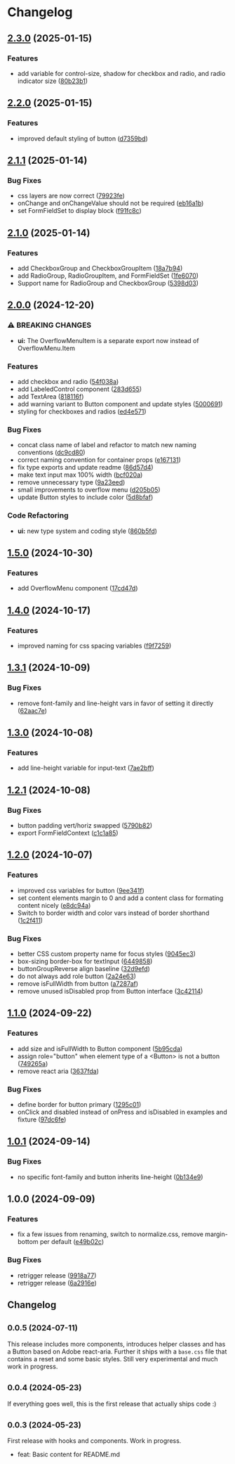 # Changelog

## [2.3.0](https://github.com/receter/sys42/compare/ui-v2.2.0...ui-v2.3.0) (2025-01-15)


### Features

* add variable for control-size, shadow for checkbox and radio, and radio indicator size ([80b23b1](https://github.com/receter/sys42/commit/80b23b1e7192954e83443db5153aee79972fec6c))

## [2.2.0](https://github.com/receter/sys42/compare/ui-v2.1.1...ui-v2.2.0) (2025-01-15)


### Features

* improved default styling of button ([d7359bd](https://github.com/receter/sys42/commit/d7359bdac706bded427d7504722b7706a42ccbaa))

## [2.1.1](https://github.com/receter/sys42/compare/ui-v2.1.0...ui-v2.1.1) (2025-01-14)


### Bug Fixes

* css layers are now correct ([79923fe](https://github.com/receter/sys42/commit/79923fe67067884ecfb51b3d7c7e5282d9cb0347))
* onChange and onChangeValue should not be required ([eb16a1b](https://github.com/receter/sys42/commit/eb16a1b3b7cbd1c0011d3706a8676a24bd33fad9))
* set FormFieldSet to display block ([f91fc8c](https://github.com/receter/sys42/commit/f91fc8c5c86f7e82c942e8421998cfc39e47cb2e))

## [2.1.0](https://github.com/receter/sys42/compare/ui-v2.0.0...ui-v2.1.0) (2025-01-14)


### Features

* add CheckboxGroup and CheckboxGroupItem ([18a7b94](https://github.com/receter/sys42/commit/18a7b943b86b1e6ac9df407d7080c29890af091e))
* add RadioGroup, RadioGroupItem, and FormFieldSet ([1fe6070](https://github.com/receter/sys42/commit/1fe607064ec2a7fbdd37f00577b644a45a2760e1))
* Support name for RadioGroup and CheckboxGroup ([5398d03](https://github.com/receter/sys42/commit/5398d0346d6625002aadb4219285c17f387ce0c1))

## [2.0.0](https://github.com/receter/sys42/compare/ui-v1.5.0...ui-v2.0.0) (2024-12-20)


### ⚠ BREAKING CHANGES

* **ui:** The OverflowMenuItem is a separate export now instead of OverflowMenu.Item

### Features

* add checkbox and radio ([54f038a](https://github.com/receter/sys42/commit/54f038a2e7fcacda5dcd9879b57f7bad2bcd4956))
* add LabeledControl component ([283d655](https://github.com/receter/sys42/commit/283d6552e6f16018867c545e250fd175c16b5fa2))
* add TextArea ([818116f](https://github.com/receter/sys42/commit/818116f79bd8e0b2ecd145b117394cd80fb6cc67))
* add warning variant to Button component and update styles ([5000691](https://github.com/receter/sys42/commit/5000691cdc7d719d72b7f80cffba86dcb6f4e4cc))
* styling for checkboxes and radios ([ed4e571](https://github.com/receter/sys42/commit/ed4e5719fbf16347f398c5a6a63c8ea7cf13f02f))


### Bug Fixes

* concat class name of label and refactor to match new naming conventions ([dc9cd80](https://github.com/receter/sys42/commit/dc9cd800736eb669b1f1c10da55c4bca7608334c))
* correct naming convention for container props ([e167131](https://github.com/receter/sys42/commit/e16713161a3f477669ec3812fba1e32d205e7b27))
* fix type exports and update readme ([86d57d4](https://github.com/receter/sys42/commit/86d57d4e358220c8eac0d60ac903faed3d1d4355))
* make text input max 100% width ([bcf020a](https://github.com/receter/sys42/commit/bcf020a81ad062604542596ae973bfa44e197e98))
* remove unnecessary type ([9a23eed](https://github.com/receter/sys42/commit/9a23eedd4719276a80da947c82eabb252989fa88))
* small improvements to overflow menu ([d205b05](https://github.com/receter/sys42/commit/d205b050c6380813318f8085a08f39a75cf7d3ff))
* update Button styles to include color ([5d8bfaf](https://github.com/receter/sys42/commit/5d8bfafaf41ccb3f2fcf3b4ce78aac35463eab33))


### Code Refactoring

* **ui:** new type system and coding style ([860b5fd](https://github.com/receter/sys42/commit/860b5fd469b9d64a0a3806991e81e14ce3d9edac))

## [1.5.0](https://github.com/receter/sys42/compare/ui-v1.4.0...ui-v1.5.0) (2024-10-30)


### Features

* add OverflowMenu component ([17cd47d](https://github.com/receter/sys42/commit/17cd47d75a616f897423432d1fe1d54d4846e891))

## [1.4.0](https://github.com/receter/sys42/compare/ui-v1.3.1...ui-v1.4.0) (2024-10-17)


### Features

* improved naming for css spacing variables ([f9f7259](https://github.com/receter/sys42/commit/f9f72596edf8505a0980499c56d5288a90130b45))

## [1.3.1](https://github.com/receter/sys42/compare/ui-v1.3.0...ui-v1.3.1) (2024-10-09)


### Bug Fixes

* remove font-family and line-height vars in favor of setting it directly ([62aac7e](https://github.com/receter/sys42/commit/62aac7e8d978185f12bca38cf619af5cd3c57f2c))

## [1.3.0](https://github.com/receter/sys42/compare/ui-v1.2.1...ui-v1.3.0) (2024-10-08)


### Features

* add line-height variable for input-text ([7ae2bff](https://github.com/receter/sys42/commit/7ae2bff4a6d12fef1fbbb9629d9a5815c5a99815))

## [1.2.1](https://github.com/receter/sys42/compare/ui-v1.2.0...ui-v1.2.1) (2024-10-08)


### Bug Fixes

* button padding vert/horiz swapped ([5790b82](https://github.com/receter/sys42/commit/5790b822d0bcf2ce6872f646a5626f70ac551e62))
* export FormFieldContext ([c1c1a85](https://github.com/receter/sys42/commit/c1c1a85c19249f381d154df743cf9957cbe51799))

## [1.2.0](https://github.com/receter/sys42/compare/ui-v1.1.0...ui-v1.2.0) (2024-10-07)


### Features

* improved css variables for button ([9ee341f](https://github.com/receter/sys42/commit/9ee341f438ae2afad9ba3697a6b7f53db99e2f9d))
* set content elements margin to 0 and add a content class for formating content nicely ([e8dc94a](https://github.com/receter/sys42/commit/e8dc94a9f2a9224ce9336698b38f3b9a16565501))
* Switch to border width and color vars instead of border shorthand ([1c2f411](https://github.com/receter/sys42/commit/1c2f411c87fc0242e0d70ca826e78521a3ff7cd5))


### Bug Fixes

* better CSS custom property name for focus styles ([9045ec3](https://github.com/receter/sys42/commit/9045ec35262fd6c73281ea576710d570b11f7079))
* box-sizing border-box for textInput ([6449858](https://github.com/receter/sys42/commit/6449858f19b840a9b98dc80fd60c64f07e0e8ed3))
* buttonGroupReverse align baseline ([32d9efd](https://github.com/receter/sys42/commit/32d9efde611a0d5853025d2f8009aa4bce435803))
* do not always add role button ([2a24e63](https://github.com/receter/sys42/commit/2a24e63f608a2d5b133958ff381d4cb6f128f5bd))
* remove isFullWidth from button ([a7287af](https://github.com/receter/sys42/commit/a7287af3679a63f95550b396bab3cd24151c152a))
* remove unused isDisabled prop from Button interface ([3c42114](https://github.com/receter/sys42/commit/3c42114cbd3589e9d0d140bb0dc5617f0672d1f2))

## [1.1.0](https://github.com/receter/sys42/compare/ui-v1.0.1...ui-v1.1.0) (2024-09-22)


### Features

* add size and isFullWidth to Button component ([5b95cda](https://github.com/receter/sys42/commit/5b95cda0c6ba814c5469291b64ee674b1ca0b259))
* assign role="button" when element type of a &lt;Button&gt; is not a button ([749265a](https://github.com/receter/sys42/commit/749265a58fea4a914071c03487adf7889d6438a5))
* remove react aria ([3637fda](https://github.com/receter/sys42/commit/3637fdae917c725fabf1cbb719a07d0802b9b0f0))


### Bug Fixes

* define border for button primary ([1295c01](https://github.com/receter/sys42/commit/1295c013ae581ace23a02360244c1b9bc800f9ee))
* onClick and disabled instead of onPress and isDisabled in examples and fixture ([97dc6fe](https://github.com/receter/sys42/commit/97dc6fe6f2421e0e9126ec546f0121439d65c4c6))

## [1.0.1](https://github.com/receter/sys42/compare/ui-v1.0.0...ui-v1.0.1) (2024-09-14)


### Bug Fixes

* no specific font-family and button inherits line-height ([0b134e9](https://github.com/receter/sys42/commit/0b134e9a39a27cb12bc35df9aed96128594622dc))

## 1.0.0 (2024-09-09)


### Features

* fix a few issues from renaming, switch to normalize.css, remove margin-bottom per default ([e49b02c](https://github.com/receter/sys42/commit/e49b02ce4fe3da1a5b043aae333720db21a74c38))


### Bug Fixes

* retrigger release ([9918a77](https://github.com/receter/sys42/commit/9918a777722cf1d52544bce3cf614ae05f3d1836))
* retrigger release ([6a2916e](https://github.com/receter/sys42/commit/6a2916e045dcf1dd4a5ac42d62874e7d5becd8d2))

## Changelog

## <small>0.0.5 (2024-07-11)</small>

This release includes more components, introduces helper classes and has a Button based on Adobe react-aria. Further it ships with a `base.css` file that contains a reset and some basic styles. Still very experimental and much work in progress.

## <small>0.0.4 (2024-05-23)</small>

If everything goes well, this is the first release that actually ships code :)

## <small>0.0.3 (2024-05-23)</small>

First release with hooks and components. Work in progress.

- feat: Basic content for README.md
